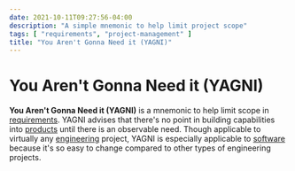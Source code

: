 ```yaml
---
date: 2021-10-11T09:27:56-04:00
description: "A simple mnemonic to help limit project scope"
tags: [ "requirements", "project-management" ]
title: "You Aren't Gonna Need it (YAGNI)"
---
```


# You Aren't Gonna Need it (YAGNI)

**You Aren't Gonna Need it (YAGNI)** is a mnemonic to help limit scope in [requirements](requirements.md). YAGNI advises that there's no point in building capabilities into [products](product-management.md) until there is an observable need. Though applicable to virtually any [engineering](engineering.md) project, YAGNI is especially applicable to [software](software-engineering.md) because it's so easy to change compared to other types of engineering projects.

